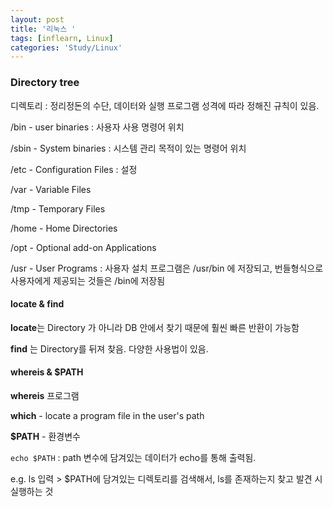 ```yaml
---
layout: post
title: '리눅스 '
tags: [inflearn, Linux]
categories: 'Study/Linux'
---
```


### Directory tree

디렉토리 : 정리정돈의 수단, 데이터와 실행 프로그램 성격에 따라 정해진 규칙이 있음.

/bin - user binaries : 사용자 사용 명령어 위치

/sbin - System binaries :  시스템 관리 목적이 있는 명령어 위치

/etc - Configuration Files : 설정

/var - Variable Files 

/tmp - Temporary Files 

/home - Home Directories 

/opt - Optional add-on Applications  

/usr - User Programs : 사용자 설치 프로그램은 /usr/bin 에 저장되고, 번들형식으로 사용자에게 제공되는 것들은 /bin에 저장됨



#### locate & find

**locate**는 Directory 가 아니라 DB 안에서 찾기 때문에 훨씬 빠른 반환이 가능함

**find** 는 Directory를 뒤져 찾음. 다양한 사용법이 있음.



#### whereis & $PATH

**whereis** 프로그램

**which** - locate a program file in the user's path



**$PATH** - 환경변수

`echo $PATH` : path 변수에 담겨있는 데이터가 echo를 통해 출력됨. 

e.g. ls 입력 > $PATH에 담겨있는 디렉토리를 검색해서, ls를 존재하는지 찾고 발견 시 실행하는 것

